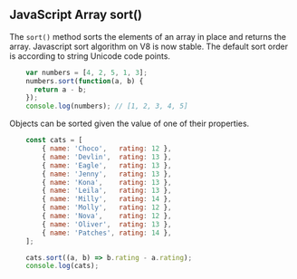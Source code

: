 ## JavaScript Array sort()
The `sort()` method sorts the elements of an array in place and returns the array.
Javascript sort algorithm on V8 is now stable. The default sort order is according to string Unicode code points.

```javascript
    var numbers = [4, 2, 5, 1, 3];
    numbers.sort(function(a, b) {
      return a - b;
    });
    console.log(numbers); // [1, 2, 3, 4, 5]
```

Objects can be sorted given the value of one of their properties.
```javascript
    const cats = [
        { name: 'Choco',   rating: 12 },
        { name: 'Devlin',  rating: 13 },
        { name: 'Eagle',   rating: 13 },
        { name: 'Jenny',   rating: 13 },
        { name: 'Kona',    rating: 13 },
        { name: 'Leila',   rating: 13 },
        { name: 'Milly',   rating: 14 },
        { name: 'Molly',   rating: 12 },
        { name: 'Nova',    rating: 12 },
        { name: 'Oliver',  rating: 13 },
        { name: 'Patches', rating: 14 },
    ];

    cats.sort((a, b) => b.rating - a.rating);
    console.log(cats);
```
